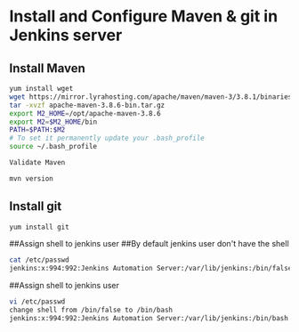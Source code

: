 # Install and Configure Maven & git in Jenkins server

## Install Maven
```sh
yum install wget
wget https://mirror.lyrahosting.com/apache/maven/maven-3/3.8.1/binaries/apache-maven-3.8.1-bin.tar.gz](https://dlcdn.apache.org/maven/maven-3/3.8.6/binaries/apache-maven-3.8.6-bin.tar.gz
tar -xvzf apache-maven-3.8.6-bin.tar.gz
export M2_HOME=/opt/apache-maven-3.8.6
export M2=$M2_HOME/bin
PATH=$PATH:$M2
# To set it permanently update your .bash_profile
source ~/.bash_profile

Validate Maven

mvn version
```

## Install git
```sh
yum install git


```

##Assign shell to jenkins user
##By default jenkins user don't have the shell

```sh
cat /etc/passwd
jenkins:x:994:992:Jenkins Automation Server:/var/lib/jenkins:/bin/false
```

##Assign shell to jenkins user
```sh
vi /etc/passwd
change shell from /bin/false to /bin/bash
jenkins:x:994:992:Jenkins Automation Server:/var/lib/jenkins:/bin/bash
```

